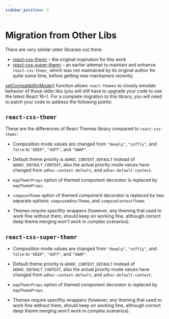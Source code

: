 ```yaml
---
sidebar_position: 3
---
```


# Migration from Other Libs

There are very similar older libraries out there:
- [react-css-themr](https://www.npmjs.com/package/react-css-themr) &ndash;
the original inspiration for this work
- [react-css-super-themr](https://www.npmjs.com/package/react-css-super-themr) &ndash;
  an earlier attempt to maintain and enhance `react-css-themr`, which
  was not maintained by its original author for quite some time, before getting
  new maintainers recently.

[setCompatibilityMode()](/docs/api/functions#setcompatibilitymode) function
allows `react-themes` to closely emulate behavior of those older libs (you will
still have to upgrade your code to use the latest React 16+). For a complete
migration to this library, you will need to patch your code to address
the following points:

## `react-css-themr`

These are the differences of React Themes library compared to `react-css-themr`:

- Composition mode values are changed from `"deeply"`, `"softly"`, and `false`
  to `"DEEP"`, `"SOFT"`, and `"SWAP"`.

- Default theme priority is `ADHOC_CONTEXT_DEFAULT` instead of
  `ADHOC_DEFAULT_CONTEXT`, also the actual priority mode values have changed
  from `adhoc-context-default`, and `adhoc-default-context`.

- `mapThemrProps` option of themed component decorator is replaced by
  `mapThemeProps`.

- `composeTheme` option of themed component decorator is replaced by two
  separate options: `composeAdhocTheme`, and `composeContextTheme`.

- Themes require specifity wrappers (however, any theming that used to work
  fine without them, should keep on working fine, although correct deep theme
  merging won't work in complex scenarios).

## `react-css-super-themr`

- Composition mode values are changed from `"deeply"`, `"softly"`, and `false`
  to `"DEEP"`, `"SOFT"`, and `"SWAP"`.

- Default theme priority is `ADHOC_CONTEXT_DEFAULT` instead of
  `ADHOC_DEFAULT_CONTEXT`, also the actual priority mode values have changed
  from `adhoc-context-default`, and `adhoc-default-context`.

- `mapThemrProps` option of themed component decorator is replaced by
  `mapThemeProps`.

- Themes require specifity wrappers (however, any theming that used to work
  fine without them, should keep on working fine, although correct deep theme
  merging won't work in complex scenarios).

